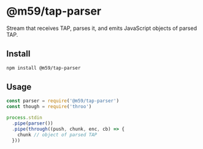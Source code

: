 # @m59/tap-parser

Stream that receives TAP, parses it, and emits JavaScript objects of parsed TAP.

## Install

```sh
npm install @m59/tap-parser
```

## Usage

```js
const parser = require('@m59/tap-parser')
const though = require('throo')

process.stdin
  .pipe(parser())
  .pipe(through((push, chunk, enc, cb) => {
    chunk // object of parsed TAP
  }))
```
